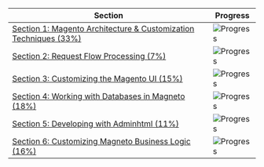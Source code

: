| Section | Progress |
| ------- | -------- |
| [Section 1: Magento Architecture & Customization Techniques (33%)](sections/section_1.md) | ![Progress](https://progress-bar.dev/9/?title=3/33) |
| [Section 2: Request Flow Processing (7%)](sections/section_2.md) | ![Progress](https://progress-bar.dev/0/?title=0/6) |
| [Section 3: Customizing the Magento UI (15%)](sections/section_3.md) | ![Progress](https://progress-bar.dev/0/?title=0/8) |
| [Section 4: Working with Databases in Magneto (18%)](sections/section_4.md) | ![Progress](https://progress-bar.dev/90/?title=9/10) |
| [Section 5: Developing with Adminhtml (11%)](sections/section_5.md) | ![Progress](https://progress-bar.dev/0/?title=0/10) |
| [Section 6: Customizing Magneto Business Logic (16%)](sections/section_6.md) | ![Progress](https://progress-bar.dev/25/?title=3/12) |
